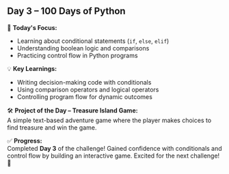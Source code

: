 ## **Day 3 – 100 Days of Python**  

📌 **Today's Focus:**  
- Learning about conditional statements (`if`, `else`, `elif`)  
- Understanding boolean logic and comparisons  
- Practicing control flow in Python programs  

💡 **Key Learnings:**  
- Writing decision-making code with conditionals  
- Using comparison operators and logical operators  
- Controlling program flow for dynamic outcomes  

🛠 **Project of the Day – Treasure Island Game:**  
A simple text-based adventure game where the player makes choices to find treasure and win the game.  

✅ **Progress:**  
Completed **Day 3** of the challenge! Gained confidence with conditionals and control flow by building an interactive game. Excited for the next challenge! 🚀  
